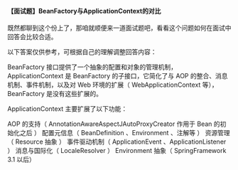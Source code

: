 #### 【面试题】BeanFactory与ApplicationContext的对比
既然都聊到这个份上了，那咱就顺便来一道面试题吧，看看这个问题如何在面试中回答会比较合适。

以下答案仅供参考，可根据自己的理解调整回答内容：

BeanFactory 接口提供了一个抽象的配置和对象的管理机制，ApplicationContext 是 BeanFactory 的子接口，它简化了与 AOP 的整合、消息机制、事件机制，以及对 Web 环境的扩展（ WebApplicationContext 等），BeanFactory 是没有这些扩展的。

ApplicationContext 主要扩展了以下功能：

AOP 的支持（ AnnotationAwareAspectJAutoProxyCreator 作用于 Bean 的初始化之后 ）
配置元信息（ BeanDefinition 、Environment 、注解等 ）
资源管理（ Resource 抽象 ）
事件驱动机制（ ApplicationEvent 、ApplicationListener ）
消息与国际化（ LocaleResolver ）
Environment 抽象（ SpringFramework 3.1 以后）